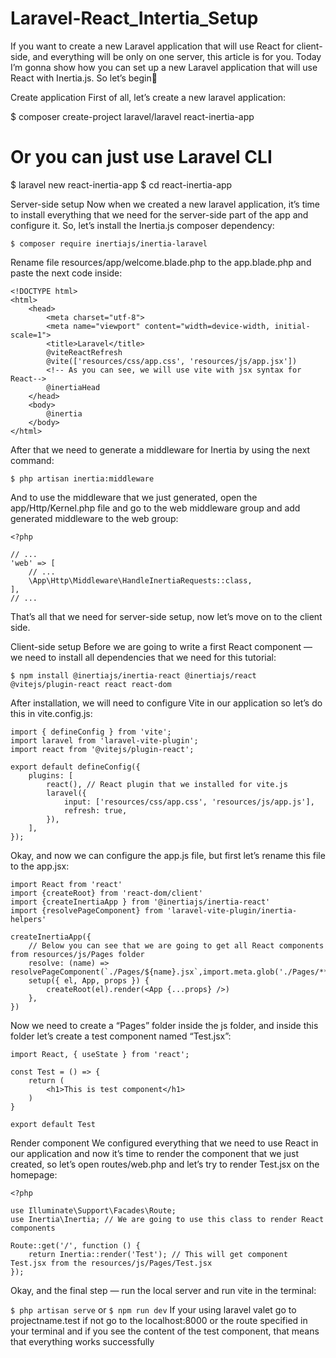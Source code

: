 # Laravel-React_Intertia_Setup


If you want to create a new Laravel application that will use React for client-side, and everything will be only on one server, this article is for you. Today I’m gonna show how you can set up a new Laravel application that will use React with Inertia.js. So let’s begin🤘

Create application
First of all, let’s create a new laravel application:

$ composer create-project laravel/laravel react-inertia-app
# Or you can just use Laravel CLI
$ laravel new react-inertia-app
$ cd react-inertia-app

Server-side setup
Now when we created a new laravel application, it’s time to install everything that we need for the server-side part of the app and configure it. So, let’s install the Inertia.js composer dependency:

```$ composer require inertiajs/inertia-laravel```

Rename file resources/app/welcome.blade.php to the app.blade.php and paste the next code inside:

```
<!DOCTYPE html>
<html>
    <head>
        <meta charset="utf-8">
        <meta name="viewport" content="width=device-width, initial-scale=1">
        <title>Laravel</title>
        @viteReactRefresh 
        @vite(['resources/css/app.css', 'resources/js/app.jsx'])
        <!-- As you can see, we will use vite with jsx syntax for React-->
        @inertiaHead
    </head>
    <body>
        @inertia
    </body>
</html>
```

After that we need to generate a middleware for Inertia by using the next command:

```$ php artisan inertia:middleware```

And to use the middleware that we just generated, open the app/Http/Kernel.php file and go to the web middleware group and add generated middleware to the web group:

```
<?php

// ...
'web' => [
    // ...
    \App\Http\Middleware\HandleInertiaRequests::class,
],
// ...
```

That’s all that we need for server-side setup, now let’s move on to the client side.

Client-side setup
Before we are going to write a first React component — we need to install all dependencies that we need for this tutorial:

```$ npm install @inertiajs/inertia-react @inertiajs/react @vitejs/plugin-react react react-dom```

After installation, we will need to configure Vite in our application so let’s do this in vite.config.js:

```
import { defineConfig } from 'vite';
import laravel from 'laravel-vite-plugin';
import react from '@vitejs/plugin-react';

export default defineConfig({
    plugins: [
        react(), // React plugin that we installed for vite.js
        laravel({
            input: ['resources/css/app.css', 'resources/js/app.js'],
            refresh: true,
        }),
    ],
});
```

Okay, and now we can configure the app.js file, but first let’s rename this file to the app.jsx:

```
import React from 'react'
import {createRoot} from 'react-dom/client'
import {createInertiaApp } from '@inertiajs/inertia-react'
import {resolvePageComponent} from 'laravel-vite-plugin/inertia-helpers'

createInertiaApp({
    // Below you can see that we are going to get all React components from resources/js/Pages folder
    resolve: (name) => resolvePageComponent(`./Pages/${name}.jsx`,import.meta.glob('./Pages/**/*.jsx')),
    setup({ el, App, props }) {
        createRoot(el).render(<App {...props} />)
    },
})

```

Now we need to create a “Pages” folder inside the js folder, and inside this folder let’s create a test component named “Test.jsx”:
```
import React, { useState } from 'react';

const Test = () => {
    return (
        <h1>This is test component</h1>
    )
}

export default Test
```

Render component
We configured everything that we need to use React in our application and now it’s time to render the component that we just created, so let’s open routes/web.php and let’s try to render Test.jsx on the homepage:

```
<?php

use Illuminate\Support\Facades\Route;
use Inertia\Inertia; // We are going to use this class to render React components

Route::get('/', function () {
    return Inertia::render('Test'); // This will get component Test.jsx from the resources/js/Pages/Test.jsx
});
```

Okay, and the final step — run the local server and run vite in the terminal:

```$ php artisan serve```
or
```$ npm run dev```
If your using laravel valet go to projectname.test if not go to the localhost:8000 or the route specified in your terminal and if you see the content of the test component, that means that everything works successfully
